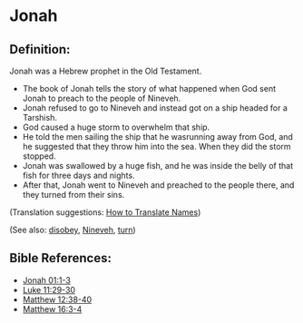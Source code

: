 # Jonah #

## Definition: ##

Jonah was a Hebrew prophet in the Old Testament.

* The book of Jonah tells the story of what happened when God sent Jonah to preach to the people of Nineveh.
* Jonah refused to go to Nineveh and instead got on a ship headed for a Tarshish.
* God caused a huge storm to overwhelm that ship.
* He told the men sailing the ship that he wasrunning away from God, and he suggested that they throw him into the sea. When they did the storm stopped.
* Jonah was swallowed by a huge fish, and he was inside the belly of that fish for three days and nights.
* After that, Jonah went to Nineveh and preached to the people there, and they turned from their sins.

(Translation suggestions: [How to Translate Names](en/ta-vol1/translate/man/translate-names))

(See also: [disobey](../other/disobey.md), [Nineveh](../other/nineveh.md), [turn](../kt/turn.md))

## Bible References: ##

* [Jonah 01:1-3](en/tn/jon/help/01/01)
* [Luke 11:29-30](en/tn/luk/help/11/29)
* [Matthew 12:38-40](en/tn/mat/help/12/38)
* [Matthew 16:3-4](en/tn/mat/help/16/03)